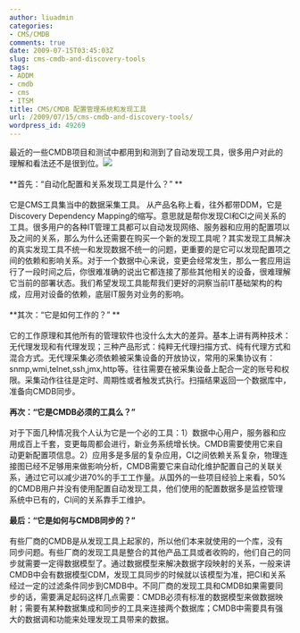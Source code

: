 ```yaml
---
author: liuadmin
categories:
- CMS/CMDB
comments: true
date: 2009-07-15T03:45:03Z
slug: cms-cmdb-and-discovery-tools
tags:
- ADDM
- cmdb
- cms
- ITSM
title: CMS/CMDB 配置管理系统和发现工具
url: /2009/07/15/cms-cmdb-and-discovery-tools/
wordpress_id: 49269
---
```


最近的一些CMDB项目和测试中都用到和测到了自动发现工具，很多用户对此的理解和看法还不是很到位。![](http://www.re-soft.com/images/viewscreen.jpg)<br /><br />**首先：“自动化配置和关系发现工具是什么？” **<br /><br />它是CMS工具集当中的数据采集工具。 从产品名称上看，往外都带DDM，它是 Discovery Dependency Mapping的缩写。意思就是帮你发现CI和CI之间关系的工具。很多用户的各种IT管理工具都可以自动发现网络、服务器和应用的配置项以及之间的关系，那么为什么还需要在购买一个新的发现工具呢？其实发现工具解决的真实发现工具不统一和发现数据不统一的问题，更重要的是它可以发现配置项之间的依赖和影响关系。对于一个数据中心来说，变更会经常发生，那么一套应用运行了一段时间之后，你很难准确的说出它都连接了那些其他相关的设备，很难理解它当前的部署状态。我们希望发现工具能帮我们更好的洞察当前IT基础架构的构成，应用对设备的依赖，底层IT服务对业务的影响。<br /><br />**其次：“它是如何工作的？” **<br /><br />它的工作原理和其他所有的管理软件也没什么太大的差异。基本上讲有两种技术：无代理发现和有代理发现；三种产品形式：纯粹无代理扫描方式、纯有代理方式和混合方式。无代理采集必须依赖被采集设备的开放协议，常用的采集协议有：snmp,wmi,telnet,ssh,jmx,http等。往往需要在被采集设备上配合一定的账号和权限。采集动作往往是定时、周期性或者触发式执行。扫描结果返回一个数据库中，准备向CMDB同步。<br /><br />**再次：“它是CMDB必须的工具么？”**<br /><br />对于下面几种情况我个人认为它是一个必的工具：1）数据中心用户，服务器和应用成百上千套，变更每周都会进行，新业务系统增长快。CMDB需要使用它来自动更新配置项信息。2）应用多是多层的复杂应用，CI之间依赖关系复杂，物理连接图已经不足够用来做影响分析，CMDB需要它来自动化维护配置自己的关联关系，通过它可以减少进70%的手工工作量。从国外的一些项目经验上来看，50%的CMDB用户并没有使用配置自动发现工具，他们使用的配置数据多是监控管理系统中已有的，CI间的关系靠手工维护。<br /><br />**最后：“它是如何与CMDB同步的？”**<br /><br />有些厂商的CMDB是从发现工具上起家的，所以他们本来就使用的一个库，没有同步问题。有些厂商的发现工具是整合的其他产品工具或者收购的，他们自己的同步就需要一定得数据模型了。通过数据模型来解决数据字段映射的关系，一般来讲CMDB中会有数据模型CDM，发现工具同步的时候就以该模型为准，把CI和关系经过一定的过滤条件同步到CMDB中。不同厂商的发现工具和CMDB如果需要同步的话，需要满足起码这样几点需要：CMDB必须有标准的数据模型来做数据映射；需要有某种数据集成和同步的工具来连接两个数据库；CMDB中需要具有强大的数据调和功能来处理发现工具带来的数据。
